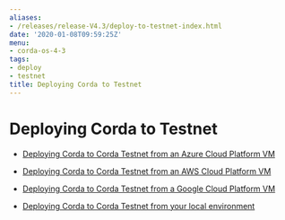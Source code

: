 ```yaml
---
aliases:
- /releases/release-V4.3/deploy-to-testnet-index.html
date: '2020-01-08T09:59:25Z'
menu:
- corda-os-4-3
tags:
- deploy
- testnet
title: Deploying Corda to Testnet
---
```



# Deploying Corda to Testnet


* [Deploying Corda to Corda Testnet from an Azure Cloud Platform VM](azure-vm-explore.md)

* [Deploying Corda to Corda Testnet from an AWS Cloud Platform VM](aws-vm-explore.md)

* [Deploying Corda to Corda Testnet from a Google Cloud Platform VM](gcp-vm.md)

* [Deploying Corda to Corda Testnet from your local environment](deploy-locally.md)



